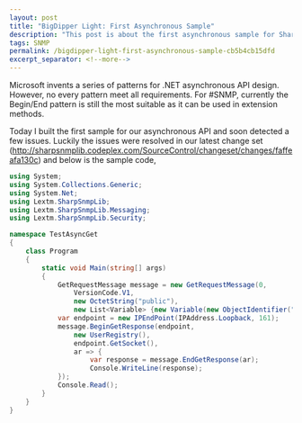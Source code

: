 ```yaml
---
layout: post
title: "BigDipper Light: First Asynchronous Sample"
description: "This post is about the first asynchronous sample for Sharp SNMP Library."
tags: SNMP
permalink: /bigdipper-light-first-asynchronous-sample-cb5b4cb15dfd
excerpt_separator: <!--more-->
---
```

Microsoft invents a series of patterns for .NET asynchronous API design. However, no every pattern meet all requirements. For #SNMP, currently the Begin/End pattern is still the most suitable as it can be used in extension methods.
<!--more-->

Today I built the first sample for our asynchronous API and soon detected a few issues. Luckily the issues were resolved in our latest change set (http://sharpsnmplib.codeplex.com/SourceControl/changeset/changes/faffeafa130c) and below is the sample code,

``` csharp
using System;
using System.Collections.Generic;
using System.Net;
using Lextm.SharpSnmpLib;
using Lextm.SharpSnmpLib.Messaging;
using Lextm.SharpSnmpLib.Security;

namespace TestAsyncGet
{
    class Program
    {
        static void Main(string[] args)
        {
            GetRequestMessage message = new GetRequestMessage(0,
                VersionCode.V1,
                new OctetString("public"),
                new List<Variable> {new Variable(new ObjectIdentifier("1.3.6.1.1.1.0"))});
            var endpoint = new IPEndPoint(IPAddress.Loopback, 161);
            message.BeginGetResponse(endpoint,
                new UserRegistry(),
                endpoint.GetSocket(),
                ar => {
                    var response = message.EndGetResponse(ar);
                    Console.WriteLine(response);
            });
            Console.Read();
        }
    }
}
```
